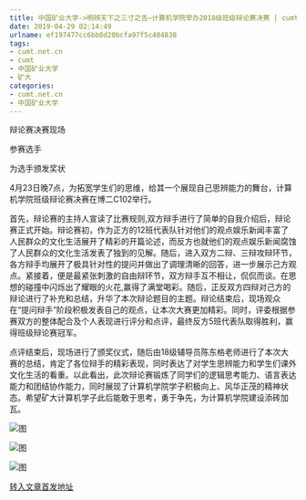 ```yaml
---
title: 中国矿业大学->明辨天下之三寸之舌—计算机学院举办2018级班级辩论赛决赛 | cumt.net.cn
date: 2019-04-29 02:14:49
urlname: ef197477cc6bb0d20bcfa97f5c404838
tags: 
- cumt.net.cn
- cumt
- 中国矿业大学
- 矿大
categories:
- cumt.net.cn
- 中国矿业大学
---
```


辩论赛决赛现场

参赛选手

为选手颁发奖状

4月23日晚7点，为拓宽学生们的思维，给其一个展现自己思辨能力的舞台，计算机学院班级辩论赛决赛在博二C102举行。

首先，辩论赛的主持人宣读了比赛规则,双方辩手进行了简单的自我介绍后，辩论赛正式开始。辩论赛初，作为正方的12班代表队针对他们的观点娱乐新闻丰富了人民群众的文化生活展开了精彩的开篇论述，而反方也就他们的观点娱乐新闻腐蚀了人民群众的文化生活发表了独到的见解。随后，进入双方二辩、三辩攻辩环节，各方辩手均展开了极具针对性的提问并做出了调理清晰的回答，进一步展示己方观点。紧接着，便是最紧张刺激的自由辩环节，双方辩手互不相让，侃侃而谈。在思想的碰撞中闪烁出了耀眼的火花,赢得了满堂喝彩。随后，正反双方四辩对己方的辩论进行了补充和总结，升华了本次辩论题目的主题。辩论结束后，现场观众在“提问辩手”阶段积极发表自己的观点，让本次大赛更加精彩。同时，评委根据参赛双方的整体配合及个人表现进行评分和点评，最终反方5班代表队取得胜利，赢得班级辩论赛冠军。

点评结束后，现场进行了颁奖仪式，随后由18级辅导员陈东格老师进行了本次大赛的总结，肯定了各位辩手的精彩表现，同时表达了对学生思辨能力和学生们课外文化生活的看重。以此看出，此次辩论赛锻炼了同学们的逻辑思考能力、语言表达能力和团结协作能力，同时展现了计算机学院学子积极向上、风华正茂的精神状态。希望矿大计算机学子此后能敢于思考，勇于争先，为计算机学院建设添砖加瓦。

![图](http://xwzx.cumt.edu.cn/_upload/article/images/8d/02/ca3ac7b1474fac9abc933e887ad7/ab62421b-3a7f-4d04-8fd9-895dd23667b8.png)

![图](http://xwzx.cumt.edu.cn/_upload/article/images/8d/02/ca3ac7b1474fac9abc933e887ad7/a1e5911a-424e-4b3b-b272-5158d3420c21.png)

![图](http://xwzx.cumt.edu.cn/_upload/article/images/8d/02/ca3ac7b1474fac9abc933e887ad7/13f7825f-a831-408a-a909-b4fd2873ddec.png)

[转入文章首发地址](http://xwzx.cumt.edu.cn/f7/1d/c523a522013/page.htm)